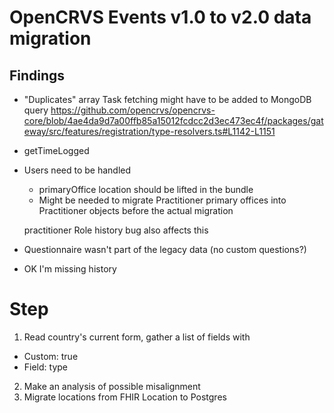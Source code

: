# OpenCRVS Events v1.0 to v2.0 data migration

## Findings

- "Duplicates" array Task fetching might have to be added to MongoDB query
https://github.com/opencrvs/opencrvs-core/blob/4ae4da9d7a00ffb85a15012fcdcc2d3ec473ec4f/packages/gateway/src/features/registration/type-resolvers.ts#L1142-L1151
- getTimeLogged
- Users need to be handled
  - primaryOffice location should be lifted in the bundle
  - Might be needed to migrate Practitioner primary offices into Practitioner objects before the actual migration


  practitioner Role history bug also affects this


- Questionnaire wasn't part of the legacy data (no custom questions?)

- OK I'm missing history


# Step
1. Read country's current form, gather a list of fields with
  - Custom: true
  - Field: type
2. Make an analysis of possible misalignment
3. Migrate locations from FHIR Location to Postgres